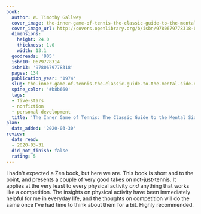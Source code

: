 ```yaml
---
book:
  author: W. Timothy Gallwey
  cover_image: the-inner-game-of-tennis-the-classic-guide-to-the-mental-side-of-peak-performance.jpg
  cover_image_url: http://covers.openlibrary.org/b/isbn/9780679778318-L.jpg
  dimensions:
    height: 24.0
    thickness: 1.0
    width: 13.1
  goodreads: '905'
  isbn10: 0679778314
  isbn13: '9780679778318'
  pages: 134
  publication_year: '1974'
  slug: the-inner-game-of-tennis-the-classic-guide-to-the-mental-side-of-peak-performance
  spine_color: '#b8b660'
  tags:
  - five-stars
  - nonfiction
  - personal-development
  title: 'The Inner Game of Tennis: The Classic Guide to the Mental Side of Peak Performance'
plan:
  date_added: '2020-03-30'
review:
  date_read:
  - 2020-03-31
  did_not_finish: false
  rating: 5
---
```


I hadn't expected a Zen book, but here we are. This book is short and to the point, and presents a couple of very good takes on not-just-tennis. It applies at the very least to every physical activity *and* anything that works like a competition. The insights on physical activity have been immediately helpful for me in everyday life, and the thoughts on competition will do the same once I've had time to think about them for a bit. Highly recommended.
